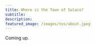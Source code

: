```yaml
---
title: Where is the Town of Sulaco?
subtitle: 
description:
featured_image: /images/tos/about.jpeg
---
```


Coming up.